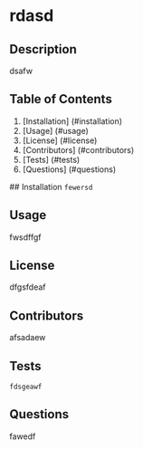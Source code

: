 # rdasd
## Description
 dsafw

## Table of Contents
1. [Installation] (#installation)
2. [Usage] (#usage)
3. [License] (#license)
4. [Contributors] (#contributors)
5. [Tests] (#tests)
6. [Questions] (#questions)

<a name="installation"></a>## Installation
```fewersd```

## Usage
 fwsdffgf 

## License
 dfgsfdeaf

## Contributors
 afsadaew

## Tests
```fdsgeawf```

## Questions
 fawedf

